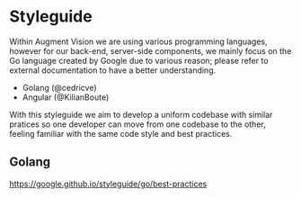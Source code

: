 # Styleguide

Within Augment Vision we are using various programming languages, however for our back-end, server-side components, we mainly focus on the Go language created by Google due to various reason; please refer to external documentation to have a better understanding. 

- Golang (@cedricve)
- Angular (@KilianBoute)

With this styleguide we aim to develop a uniform codebase with similar pratices so one developer can move from one codebase to the other, feeling familiar with the same code style and best practices.

## Golang

https://google.github.io/styleguide/go/best-practices